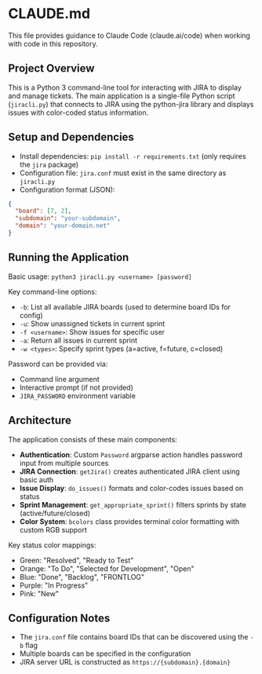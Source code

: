 # CLAUDE.md

This file provides guidance to Claude Code (claude.ai/code) when working with code in this repository.

## Project Overview

This is a Python 3 command-line tool for interacting with JIRA to display and manage tickets. The main application is a single-file Python script (`jiracli.py`) that connects to JIRA using the python-jira library and displays issues with color-coded status information.

## Setup and Dependencies

- Install dependencies: `pip install -r requirements.txt` (only requires the `jira` package)
- Configuration file: `jira.conf` must exist in the same directory as `jiracli.py`
- Configuration format (JSON):
```json
{
  "board": [7, 2],
  "subdomain": "your-subdomain", 
  "domain": "your-domain.net"
}
```

## Running the Application

Basic usage: `python3 jiracli.py <username> [password]`

Key command-line options:
- `-b`: List all available JIRA boards (used to determine board IDs for config)
- `-u`: Show unassigned tickets in current sprint
- `-f <username>`: Show issues for specific user
- `-a`: Return all issues in current sprint
- `-w <types>`: Specify sprint types (a=active, f=future, c=closed)

Password can be provided via:
- Command line argument
- Interactive prompt (if not provided)
- `JIRA_PASSWORD` environment variable

## Architecture

The application consists of these main components:

- **Authentication**: Custom `Password` argparse action handles password input from multiple sources
- **JIRA Connection**: `getJira()` creates authenticated JIRA client using basic auth
- **Issue Display**: `do_issues()` formats and color-codes issues based on status
- **Sprint Management**: `get_appropriate_sprint()` filters sprints by state (active/future/closed)
- **Color System**: `bcolors` class provides terminal color formatting with custom RGB support

Key status color mappings:
- Green: "Resolved", "Ready to Test"
- Orange: "To Do", "Selected for Development", "Open"
- Blue: "Done", "Backlog", "FRONTLOG"
- Purple: "In Progress" 
- Pink: "New"

## Configuration Notes

- The `jira.conf` file contains board IDs that can be discovered using the `-b` flag
- Multiple boards can be specified in the configuration
- JIRA server URL is constructed as `https://{subdomain}.{domain}`